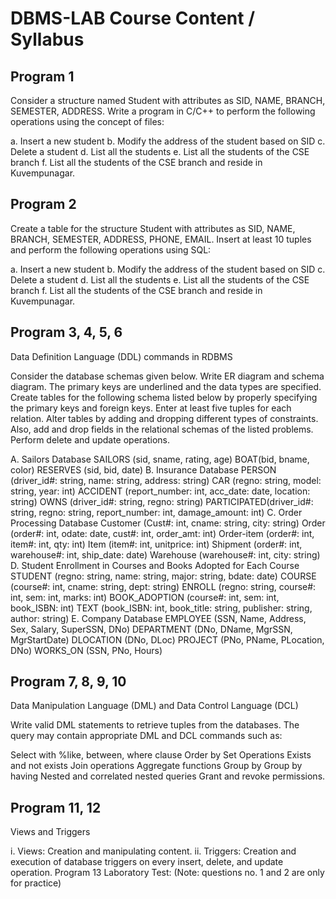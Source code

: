 # DBMS-LAB Course Content / Syllabus

## Program 1
Consider a structure named Student with attributes as SID, NAME, BRANCH, SEMESTER, ADDRESS. Write a program in C/C++ to perform the following operations using the concept of files:

a. Insert a new student
b. Modify the address of the student based on SID
c. Delete a student
d. List all the students
e. List all the students of the CSE branch
f. List all the students of the CSE branch and reside in Kuvempunagar.


## Program 2
Create a table for the structure Student with attributes as SID, NAME, BRANCH, SEMESTER, ADDRESS, PHONE, EMAIL. Insert at least 10 tuples and perform the following operations using SQL:

a. Insert a new student
b. Modify the address of the student based on SID
c. Delete a student
d. List all the students
e. List all the students of the CSE branch
f. List all the students of the CSE branch and reside in Kuvempunagar.


## Program 3, 4, 5, 6
Data Definition Language (DDL) commands in RDBMS

Consider the database schemas given below. Write ER diagram and schema diagram. The primary keys are underlined and the data types are specified. Create tables for the following schema listed below by properly specifying the primary keys and foreign keys. Enter at least five tuples for each relation. Alter tables by adding and dropping different types of constraints. Also, add and drop fields in the relational schemas of the listed problems. Perform delete and update operations.

A. Sailors Database
SAILORS (sid, sname, rating, age)
BOAT(bid, bname, color)
RESERVES (sid, bid, date)
B. Insurance Database
PERSON (driver_id#: string, name: string, address: string)
CAR (regno: string, model: string, year: int)
ACCIDENT (report_number: int, acc_date: date, location: string)
OWNS (driver_id#: string, regno: string)
PARTICIPATED(driver_id#: string, regno: string, report_number: int, damage_amount: int)
C. Order Processing Database
Customer (Cust#: int, cname: string, city: string)
Order (order#: int, odate: date, cust#: int, order_amt: int)
Order-item (order#: int, item#: int, qty: int)
Item (item#: int, unitprice: int)
Shipment (order#: int, warehouse#: int, ship_date: date)
Warehouse (warehouse#: int, city: string)
D. Student Enrollment in Courses and Books Adopted for Each Course
STUDENT (regno: string, name: string, major: string, bdate: date)
COURSE (course#: int, cname: string, dept: string)
ENROLL (regno: string, course#: int, sem: int, marks: int)
BOOK_ADOPTION (course#: int, sem: int, book_ISBN: int)
TEXT (book_ISBN: int, book_title: string, publisher: string, author: string)
E. Company Database
EMPLOYEE (SSN, Name, Address, Sex, Salary, SuperSSN, DNo)
DEPARTMENT (DNo, DName, MgrSSN, MgrStartDate)
DLOCATION (DNo, DLoc)
PROJECT (PNo, PName, PLocation, DNo)
WORKS_ON (SSN, PNo, Hours)


## Program 7, 8, 9, 10
Data Manipulation Language (DML) and Data Control Language (DCL)

Write valid DML statements to retrieve tuples from the databases. The query may contain appropriate DML and DCL commands such as:

Select with %like, between, where clause
Order by
Set Operations
Exists and not exists
Join operations
Aggregate functions
Group by
Group by having
Nested and correlated nested queries
Grant and revoke permissions.


## Program 11, 12
Views and Triggers

i. Views: Creation and manipulating content.
ii. Triggers: Creation and execution of database triggers on every insert, delete, and update operation.
Program 13
Laboratory Test: (Note: questions no. 1 and 2 are only for practice)
